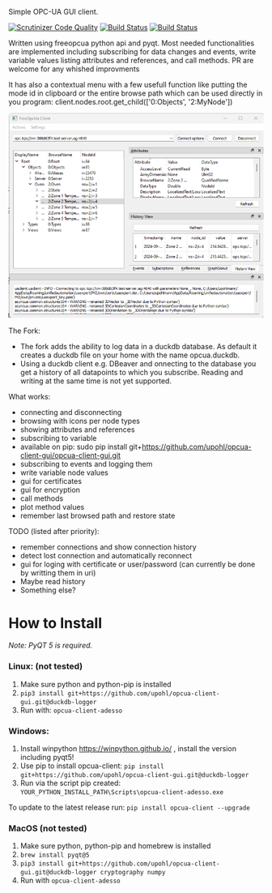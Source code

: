 Simple OPC-UA GUI client.

[![Scrutinizer Code Quality](https://scrutinizer-ci.com/g/FreeOpcUa/opcua-client-gui/badges/quality-score.png?b=master)](https://scrutinizer-ci.com/g/FreeOpcUa/opcua-client-gui/?branch=master)
[![Build Status](https://travis-ci.org/FreeOpcUa/opcua-client-gui.svg?branch=master)](https://travis-ci.org/FreeOpcUa/opcua-client-gui)
[![Build Status](https://travis-ci.org/FreeOpcUa/opcua-widgets.svg?branch=master)](https://travis-ci.org/FreeOpcUa/opcua-widgets)

Written using freeopcua python api and pyqt. Most needed functionalities are implemented including subscribing for data changes and events, write variable values listing attributes and references, and call methods. PR are welcome for any whished improvments

It has also a contextual menu with a few usefull function like putting the mode id in clipboard or the entire browse path which can be used directly in you program: client.nodes.root.get_child(['0:Objects', '2:MyNode'])

![Screenshot](/screenshot.png?raw=true "Screenshot")

The Fork: 
* The fork adds the ability to log data in a duckdb database. As default it creates a duckdb file on your home with the name opcua.duckdb. 
* Using a duckdb client e.g. DBeaver and onnecting to the database you get a history of all datapoints to which you subscribe. Reading and writing at the same time is not yet supported.  

What works:
* connecting and disconnecting
* browsing with icons per node types
* showing attributes and references
* subscribing to variable
* available on pip: sudo pip install git+https://github.com/upohl/opcua-client-gui/opcua-client-gui.git
* subscribing to events and logging them
* write variable node values
* gui for certificates
* gui for encryption 
* call methods
* plot method values
* remember last browsed path and restore state

TODO (listed after priority):

* remember connections and show connection history
* detect lost connection and automatically reconnect 
* gui for loging with certificate or user/password (can currently be done by writting them in uri)
* Maybe read history
* Something else?

# How to Install  

*Note: PyQT 5 is required.*

### Linux: (not tested)

1. Make sure python and python-pip is installed  
2. `pip3 install git+https://github.com/upohl/opcua-client-gui.git@duckdb-logger`  
4. Run with: `opcua-client-adesso`  
  
### Windows:  

1. Install winpython https://winpython.github.io/ , install the version including pyqt5!
2. Use pip to install opcua-client: `pip install git+https://github.com/upohl/opcua-client-gui.git@duckdb-logger`
3. Run via the script pip created: `YOUR_PYTHON_INSTALL_PATH\Scripts\opcua-client-adesso.exe`

To update to the latest release run: `pip install opcua-client --upgrade`

### MacOS (not tested)

1. Make sure python, python-pip and homebrew is installed
2. `brew install pyqt@5`
3. `pip3 install git+https://github.com/upohl/opcua-client-gui.git@duckdb-logger cryptography numpy`
4. Run with `opcua-client-adesso`

